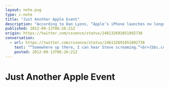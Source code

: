 ```yaml
---
layout: note.pug
type: c-note
title: "Just Another Apple Event"
description: "According to Dan Lyons, “Apple’s iPhone launches no longer excite”."
published: 2012-09-13T06:26:21Z
origin: https://twitter.com/cssence/status/246132691051892736
conversation:
  - url: https://twitter.com/cssence/status/246132691051892736
    text: "“Somewhere up there, I can hear Steve screaming.”<br>[bbc.com/news/technology-19557497](http://www.bbc.com/news/technology-19557497)<br>#Apple"
    posted: 2012-09-13T06:26:21Z
---
```


# Just Another Apple Event
